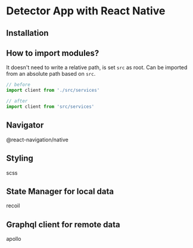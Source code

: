 # Detector App with React Native

## Installation

## How to import modules?

It doesn't need to write a relative path, is set `src` as root. Can be imported from an absolute path based on `src`. 

```js
// before
import client from './src/services'

// after
import client from 'src/services'
```

## Navigator

@react-navigation/native

## Styling

scss

## State Manager for local data

recoil

## Graphql client for remote data

apollo